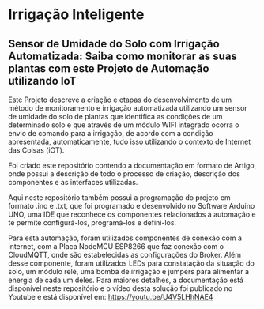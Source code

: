 # Irrigação Inteligente
## Sensor de Umidade do Solo com Irrigação Automatizada: Saiba como monitorar as suas plantas com este Projeto de Automação utilizando IoT

Este Projeto descreve a criação e etapas do desenvolvimento de um método de monitoramento e irrigação automatizada utilizando 
um sensor de umidade do solo de plantas que identifica as condições de um determinado solo e que através de um módulo WIFI 
integrado ocorra o envio de comando para a irrigação, de acordo com a condição apresentada, automaticamente, tudo isso 
utilizando o contexto de Internet das Coisas (iOT).

Foi criado este repositório contendo a documentação em formato de Artigo, onde possui a descrição de todo o processo de 
criação, descrição dos componentes e as interfaces utilizadas.

Aqui neste repositório também possui a programação do projeto em formato .ino e .txt, que foi programado e desenvolvido no Software Arduino UNO, uma IDE que reconhece os componentes relacionados à automação e te permite configurá-los, programá-los e defini-los.

Para esta automação, foram utilizados componentes de conexão com a internet, com a Placa NodeMCU ESP8266 que faz conexão com o CloudMQTT, onde são estabelecidas as configurações do Broker. Além desse componente, foram utilizados LEDs para constatação da situação do solo, um módulo relé, uma bomba de irrigação e jumpers para alimentar a energia de cada um deles. Para maiores detalhes, a documentação está disponível neste repositório e o vídeo desta solução foi publicado no Youtube e está disponível em: https://youtu.be/U4V5LHhNAE4
